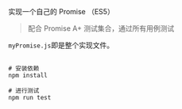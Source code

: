 实现一个自己的 Promise （ES5）

> 配合 Promise A+ 测试集合，通过所有用例测试

`myPromise.js`即是整个实现文件。

```shell

# 安装依赖
npm install

# 进行测试
npm run test

```